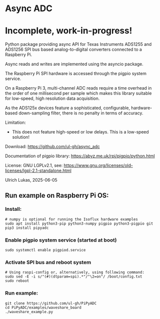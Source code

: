 # Async ADC
# Incomplete, work-in-progress!
Python package providing async API for Texas Instruments ADS1255 and ADS1256
SPI bus based analog-to-digital converters connected to a Raspberry Pi.

Async reads and writes are implemented using the asyncio package.

The Raspberry Pi SPI hardware is accessed through the pigpio system service.

On a Raspberry Pi 3, multi-channel ADC reads require a time overhead in
the order of one millisecond per sample which makes this library suitable
for low-speed, high resolution data acquisition.

As the ADS125x devices feature a sophisticated, configurable, hardware-based
down-sampling filter, there is no penalty in terms of accuracy.

Limitation:
* This does not feature high-speed or low delays. This is a low-speed solution!

Download: https://github.com/ul-gh/async_adc

Documentation of pigpio library: https://abyz.me.uk/rpi/pigpio/python.html  

License: GNU LGPLv2.1, see:
https://www.gnu.org/licenses/old-licenses/lgpl-2.1-standalone.html

Ulrich Lukas, 2025-06-05

## Run example on Raspberry Pi OS:
### Install:
	# numpy is optional for running the Isoflux hardware examples
	sudo apt install python3-pip python3-numpy pigpio python3-pigpio git
	pip3 install pipyadc
### Enable pigpio system service (started at boot)
	sudo systemctl enable pigpiod.service
### Activate SPI bus and reboot system
	# Using raspi-config or, alternatively, using following command:
	sudo sed -E -i s/"(#)(dtparam=spi).*"/"\2=on"/ /boot/config.txt
	sudo reboot
### Run example:
	git clone https://github.com/ul-gh/PiPyADC
	cd PiPyADC/examples/waveshare_board
	./waveshare_example.py


